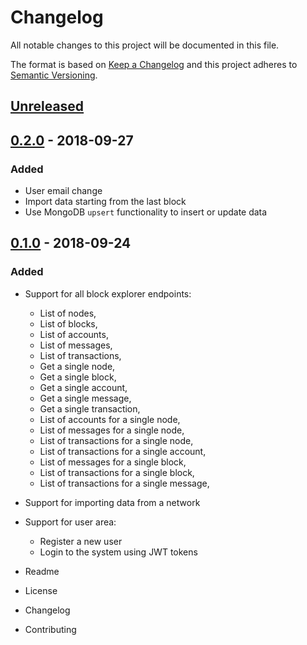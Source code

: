 # Changelog
All notable changes to this project will be documented in this file.

The format is based on [Keep a Changelog](https://keepachangelog.com/en/1.0.0/)
and this project adheres to [Semantic Versioning](https://semver.org/spec/v2.0.0.html).

## [Unreleased]

## [0.2.0] - 2018-09-27
### Added
- User email change
- Import data starting from the last block
- Use MongoDB `upsert` functionality to insert or update data 

## [0.1.0] - 2018-09-24
### Added
- Support for all block explorer endpoints:
  - List of nodes,
  - List of blocks,
  - List of accounts,
  - List of messages,
  - List of transactions,
  - Get a single node,
  - Get a single block,
  - Get a single account,
  - Get a single message,
  - Get a single transaction,
  - List of accounts for a single node,
  - List of messages for a single node,
  - List of transactions for a single node,
  - List of transactions for a single account,  
  - List of messages for a single block,
  - List of transactions for a single block,
  - List of transactions for a single message,

- Support for importing data from a network

- Support for user area:
  - Register a new user
  - Login to the system using JWT tokens 
          
          
- Readme
- License
- Changelog
- Contributing


[Unreleased]: https://github.com/adshares/ads-operator/compare/v0.2.0...HEAD

[0.2.0]: https://github.com/adshares/ads-operator/compare/v0.1.0...v0.2.0
[0.1.0]: https://github.com/adshares/ads-operator/releases/tag/v0.1.0

